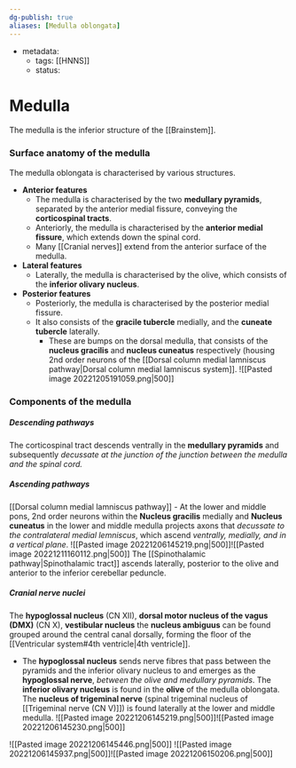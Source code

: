 ```yaml
---
dg-publish: true
aliases: [Medulla oblongata]
---
```

- metadata:
	- tags: [[HNNS]]
	- status:
# Medulla
The medulla is the inferior structure of the [[Brainstem]].

### Surface anatomy of the medulla
The medulla oblongata is characterised by various structures.
- **Anterior features**
	- The medulla is characterised by the two **medullary pyramids**, separated by the anterior medial fissure, conveying the **corticospinal tracts**.
	- Anteriorly, the medulla is characterised by the **anterior medial fissure**, which extends down the spinal cord.
	- Many [[Cranial nerves]] extend from the anterior surface of the medulla.
- **Lateral features**
	- Laterally, the medulla is characterised by the olive, which consists of the **inferior olivary nucleus**.
- **Posterior features**
	- Posteriorly, the medulla is characterised by the posterior medial fissure.
	- It also consists of the **gracile tubercle** medially, and the **cuneate tubercle** laterally.
		- These are bumps on the dorsal medulla, that consists of the **nucleus gracilis** and **nucleus cuneatus** respectively (housing 2nd order neurons of the [[Dorsal column medial lamniscus pathway|Dorsal column medial lamniscus system]].
![[Pasted image 20221205191059.png|500]]

### Components of the medulla
##### Descending pathways
The corticospinal tract descends ventrally in the **medullary pyramids** and subsequently *decussate at the junction of the junction between the medulla and the spinal cord.*

##### Ascending pathways
[[Dorsal column medial lamniscus pathway]] - At the lower and middle pons, 2nd order neurons within the **Nucleus gracilis** medially and **Nucleus cuneatus** in the lower and middle medulla projects axons that *decussate to the contralateral medial lemniscus*, which ascend *ventrally, medially, and in a vertical plane*.
![[Pasted image 20221206145219.png|500]]![[Pasted image 20221211160112.png|500]]
The [[Spinothalamic pathway|Spinothalamic tract]] ascends laterally, posterior to the olive and anterior to the inferior cerebellar peduncle.

##### Cranial nerve nuclei
The **hypoglossal nucleus** (CN XII), **dorsal motor nucleus of the vagus (DMX)** (CN X), **vestibular nucleus** the **nucleus ambiguus** can be found grouped around the central canal dorsally, forming the floor of the [[Ventricular system#4th ventricle|4th ventricle]].
- The **hypoglossal nucleus** sends nerve fibres that pass between the pyramids and the inferior olivary nucleus to and emerges as the **hypoglossal nerve**, *between the olive and medullary pyramids*.
The **inferior olivary nucleus** is found in the **olive** of the medulla oblongata.
The **nucleus of trigeminal nerve** (spinal trigeminal nucleus of [[Trigeminal nerve (CN V)]]) is found laterally at the lower and middle medulla.
![[Pasted image 20221206145219.png|500]]![[Pasted image 20221206145230.png|500]]

![[Pasted image 20221206145446.png|500]]
![[Pasted image 20221206145937.png|500]]![[Pasted image 20221206150206.png|500]]